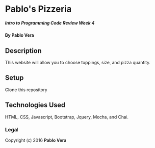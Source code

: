 # Pablo's Pizzeria

##### Intro to Programming Code Review Week 4

#### By Pablo Vera

## Description
This website will allow you to choose toppings, size, and pizza quantity.


## Setup
Clone this repository

## Technologies Used
HTML, CSS, Javascript, Bootstrap, Jquery, Mocha, and Chai.

### Legal

Copyright (c) 2016 **Pablo Vera**
